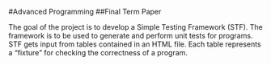 #Advanced Programming
##Final Term Paper

The goal of the project is to develop a Simple Testing Framework (STF). The framework is to be used to
generate and perform unit tests for programs. STF gets input from tables contained in an HTML file. Each table
represents a “fixture” for checking the correctness of a program.
